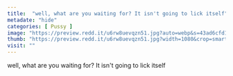 ```yaml
---
title:  "well, what are you waiting for? It isn't going to lick itself"
metadate: "hide"
categories: [ Pussy ]
image: "https://preview.redd.it/u6rw8uevqzn51.jpg?auto=webp&s=43ad6cfd1b14ef102e9961aee51fb46784b57ea9"
thumb: "https://preview.redd.it/u6rw8uevqzn51.jpg?width=1080&crop=smart&auto=webp&s=0b6fb330d7638a7c826b2507f3c4d1e6a2e99a89"
visit: ""
---
```

well, what are you waiting for? It isn't going to lick itself
